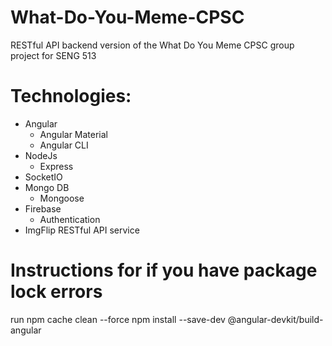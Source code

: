 # What-Do-You-Meme-CPSC
RESTful API backend version of the What Do You Meme CPSC group project for SENG 513

# Technologies:
- Angular
    - Angular Material
    - Angular CLI
- NodeJs 
    - Express
- SocketIO
- Mongo DB
    - Mongoose
- Firebase
    - Authentication
- ImgFlip RESTful API service

# Instructions for if you have package lock errors
run npm cache clean --force
npm install --save-dev @angular-devkit/build-angular